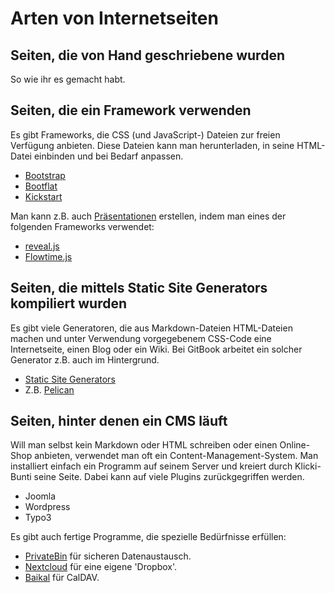 # Arten von Internetseiten

## Seiten, die von Hand geschriebene wurden
So wie ihr es gemacht habt.

## Seiten, die ein Framework verwenden
Es gibt Frameworks, die CSS (und JavaScript-) Dateien zur freien Verfügung anbieten. Diese Dateien kann man herunterladen, in seine HTML-Datei einbinden und bei Bedarf anpassen.

* [Bootstrap](http://getbootstrap.com/css/#responsive-utilities)
* [Bootflat](http://bootflat.github.io/documentation.html)
* [Kickstart](http://getkickstart.com/)

Man kann z.B. auch [Präsentationen](https://dorkeinath.github.io/) erstellen, indem man eines der folgenden Frameworks verwendet:

* [reveal.js](https://github.com/hakimel/reveal.js)
* [Flowtime.js](http://flowtime-js.marcolago.com/)

## Seiten, die mittels Static Site Generators kompiliert wurden

Es gibt viele Generatoren, die aus Markdown-Dateien HTML-Dateien machen und unter Verwendung vorgegebenem CSS-Code eine Internetseite, einen Blog oder ein Wiki. Bei GitBook arbeitet ein solcher Generator z.B. auch im Hintergrund.

* [Static Site Generators](https://staticsitegenerators.net/)
* Z.B. [Pelican](http://docs.getpelican.com/en/stable/index.html#)

## Seiten, hinter denen ein CMS läuft
Will man selbst kein Markdown oder HTML schreiben oder einen Online-Shop anbieten, verwendet man oft ein Content-Management-System. Man installiert einfach ein Programm auf seinem Server und kreiert durch Klicki-Bunti seine Seite. Dabei kann auf viele Plugins zurückgegriffen werden.

* Joomla
* Wordpress
* Typo3

Es gibt auch fertige Programme, die spezielle Bedürfnisse erfüllen:

* [PrivateBin](https://privatebin.info/) für sicheren Datenaustausch.
* [Nextcloud](https://nextcloud.com/) für eine eigene 'Dropbox'.
* [Baikal](https://www.kuketz-blog.de/baikal-kontakte-und-kalender-selbst-verwalten/) für CalDAV.
